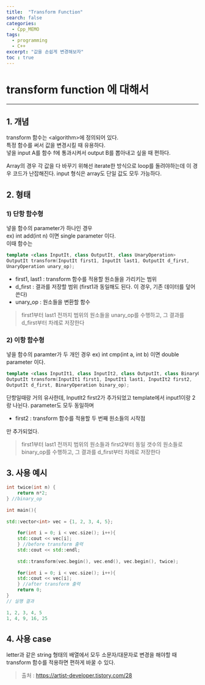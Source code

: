 ```yaml
---
title:  "Transform Function"
search: false
categories: 
  - Cpp_MEMO
tags:
  - programming
  - C++
excerpt: "값을 손쉽게 변경해보자"
toc : true
---
```


# transform function 에 대해서
___

## 1. 개념  
transform 함수는 &#60;algorithm&#62;에 정의되어 있다.  
특정 함수를 써서 값을 변경시킬 때 유용하다.  
넣을 input A를 함수 f에 통과시켜서 output B를 뽑아내고 싶을 때 편하다.  

Array의 경우 각 값을 다 바꾸기 위해선 iterate한 방식으로 loop를 돌려야하는데 이 경우 코드가 난잡해진다. input 형식은 array도 단일 값도 모두 가능하다.

## 2. 형태  

### 1) 단항 함수형
넣을 함수의 parameter가 하나인 경우  
ex) int add(int n) 이면 single parameter 이다.  
이때 함수는

```cpp
template <class InputIt, class OutputIt, class UnaryOperation>
OutputIt transform(InputIt first1, InputIt last1, OutputIt d_first,
UnaryOperation unary_op);
```

- first1, last1 : transform 함수를 적용할 원소들을 가리키는 범위  
- d_first : 결과를 저장할 범위 (first1과 동일해도 된다. 이 경우, 기존 데이터를 덮어쓴다)
- unary_op : 원소들을 변환할 함수

> first1부터 last1 전까지 범위의 원소들을 unary_op를 수행하고, 그 결과를 d_first부터 차례로 저장한다

### 2) 이항 함수형
넣을 함수의 paramter가 두 개인 경우
ex) int cmp(int a, int b) 이면 double parameter 이다.  

```cpp
template <class InputIt1, class InputIt2, class OutputIt, class BinaryOperation>
OutputIt transform(InputIt1 first1, InputIt1 last1, InputIt2 first2,
OutputIt d_first, BinaryOperation binary_op);
```
단항일때랑 거의 유사한데, InputIt2 first2가 추가되었고 template에서 input1이랑 2랑 나뉜다. parameter도 모두 동일하며
- first2 : transform 함수를 적용할 두 번째 원소들의 시작점  

만 추가되었다.  

> first1부터 last1 전까지 범위의 원소들과 first2부터 동일 갯수의 원소들로 binary_op를 수행하고, 그 결과를 d_first부터 차례로 저장한다

## 3. 사용 예시  

```cpp
int twice(int n) {
    return n*2;
} //binary_op
 
int main(){
	
std::vector<int> vec = {1, 2, 3, 4, 5};
 
    for(int i = 0; i < vec.size(); i++){
    std::cout << vec[i];
    } //before transform 출력
    std::cout << std::endl;
 
    std::transform(vec.begin(), vec.end(), vec.begin(), twice);
 
    for(int i = 0; i < vec.size(); i++){
    std::cout << vec[i];
    } //after transform 출력
    return 0;
}
// 실행 결과
 
1, 2, 3, 4, 5
1, 4, 9, 16, 25
```  


## 4. 사용 case  
letter과 같은 string 형태의 배열에서 모두 소문자/대문자로 변경을 해야할 때 transform 함수를 적용하면 편하게 바꿀 수 있다.  

> 출처 : https://artist-developer.tistory.com/28